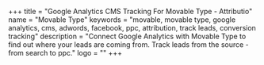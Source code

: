 +++
title = "Google Analytics CMS Tracking For Movable Type - Attributio"
name = "Movable Type"
keywords = "movable, movable type, google analytics, cms, adwords, facebook, ppc, attribution, track leads, conversion tracking"
description = "Connect Google Analytics with Movable Type to find out where your leads are coming from. Track leads from the source - from search to ppc."
logo = ""
+++

